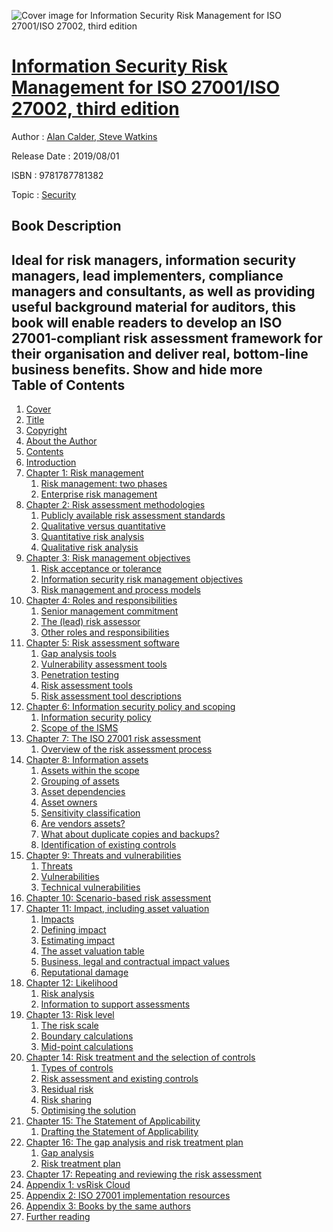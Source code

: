 ![Cover image for Information Security Risk Management for ISO 27001/ISO 27002, third edition](https://imgdetail.ebookreading.net/cover/cover/20200215/EB9781787781382.jpg)

[Information Security Risk Management for ISO 27001/ISO 27002, third edition](https://ebookreading.net/view/book/Information+Security+Risk+Management+for+ISO+27001%2FISO+27002%2C+third+edition-EB9781787781382_1.html "Information Security Risk Management for ISO 27001/ISO 27002, third edition")
====================================================================================================================

Author : [Alan Calder](https://ebookreading.net/search/author/Alan+Calder),[ Steve Watkins](https://ebookreading.net/search/author/+Steve+Watkins)

Release Date : 2019/08/01

ISBN : 9781787781382

Topic : [Security](https://ebookreading.net/search/category/security)

Book Description
-----------------

 Ideal for risk managers, information security managers, lead implementers, compliance managers and consultants, as well as providing useful background material for auditors, this book will enable readers to develop an ISO 27001-compliant risk assessment framework for their organisation and deliver real, bottom-line business benefits.        Show and hide more                
Table of Contents
-----------------

1. [Cover](https://ebookreading.net/view/book/Information+Security+Risk+Management+for+ISO+27001%2FISO+27002%2C+third+edition-EB9781787781382_1.html#cover)
1. [Title](https://ebookreading.net/view/book/Information+Security+Risk+Management+for+ISO+27001%2FISO+27002%2C+third+edition-EB9781787781382_3.html#title)
1. [Copyright](https://ebookreading.net/view/book/Information+Security+Risk+Management+for+ISO+27001%2FISO+27002%2C+third+edition-EB9781787781382_4.html#copy)
1. [About the Author](https://ebookreading.net/view/book/Information+Security+Risk+Management+for+ISO+27001%2FISO+27002%2C+third+edition-EB9781787781382_5.html#aut)
1. [Contents](https://ebookreading.net/view/book/Information+Security+Risk+Management+for+ISO+27001%2FISO+27002%2C+third+edition-EB9781787781382_6.html#con)
1. [Introduction](https://ebookreading.net/view/book/Information+Security+Risk+Management+for+ISO+27001%2FISO+27002%2C+third+edition-EB9781787781382_7.html#intro)
1. [Chapter 1: Risk management](https://ebookreading.net/view/book/Information+Security+Risk+Management+for+ISO+27001%2FISO+27002%2C+third+edition-EB9781787781382_8.html#ch1)
    1. [Risk management: two phases](https://ebookreading.net/view/book/Information+Security+Risk+Management+for+ISO+27001%2FISO+27002%2C+third+edition-EB9781787781382_8.html#sec1-1)
    1. [Enterprise risk management](https://ebookreading.net/view/book/Information+Security+Risk+Management+for+ISO+27001%2FISO+27002%2C+third+edition-EB9781787781382_8.html#sec1-2)
1. [Chapter 2: Risk assessment methodologies](https://ebookreading.net/view/book/Information+Security+Risk+Management+for+ISO+27001%2FISO+27002%2C+third+edition-EB9781787781382_9.html#ch2)
    1. [Publicly available risk assessment standards](https://ebookreading.net/view/book/Information+Security+Risk+Management+for+ISO+27001%2FISO+27002%2C+third+edition-EB9781787781382_9.html#sec2-1)
    1. [Qualitative versus quantitative](https://ebookreading.net/view/book/Information+Security+Risk+Management+for+ISO+27001%2FISO+27002%2C+third+edition-EB9781787781382_9.html#sec2-2)
    1. [Quantitative risk analysis](https://ebookreading.net/view/book/Information+Security+Risk+Management+for+ISO+27001%2FISO+27002%2C+third+edition-EB9781787781382_9.html#sec2-3)
    1. [Qualitative risk analysis](https://ebookreading.net/view/book/Information+Security+Risk+Management+for+ISO+27001%2FISO+27002%2C+third+edition-EB9781787781382_9.html#sec2-4)
1. [Chapter 3: Risk management objectives](https://ebookreading.net/view/book/Information+Security+Risk+Management+for+ISO+27001%2FISO+27002%2C+third+edition-EB9781787781382_10.html#ch3)
    1. [Risk acceptance or tolerance](https://ebookreading.net/view/book/Information+Security+Risk+Management+for+ISO+27001%2FISO+27002%2C+third+edition-EB9781787781382_10.html#sec3-1)
    1. [Information security risk management objectives](https://ebookreading.net/view/book/Information+Security+Risk+Management+for+ISO+27001%2FISO+27002%2C+third+edition-EB9781787781382_10.html#sec3-2)
    1. [Risk management and process models](https://ebookreading.net/view/book/Information+Security+Risk+Management+for+ISO+27001%2FISO+27002%2C+third+edition-EB9781787781382_10.html#sec3-3)
1. [Chapter 4: Roles and responsibilities](https://ebookreading.net/view/book/Information+Security+Risk+Management+for+ISO+27001%2FISO+27002%2C+third+edition-EB9781787781382_11.html#ch4)
    1. [Senior management commitment](https://ebookreading.net/view/book/Information+Security+Risk+Management+for+ISO+27001%2FISO+27002%2C+third+edition-EB9781787781382_11.html#sec4-1)
    1. [The (lead) risk assessor](https://ebookreading.net/view/book/Information+Security+Risk+Management+for+ISO+27001%2FISO+27002%2C+third+edition-EB9781787781382_11.html#sec4-2)
    1. [Other roles and responsibilities](https://ebookreading.net/view/book/Information+Security+Risk+Management+for+ISO+27001%2FISO+27002%2C+third+edition-EB9781787781382_11.html#sec4-3)
1. [Chapter 5: Risk assessment software](https://ebookreading.net/view/book/Information+Security+Risk+Management+for+ISO+27001%2FISO+27002%2C+third+edition-EB9781787781382_12.html#ch5)
    1. [Gap analysis tools](https://ebookreading.net/view/book/Information+Security+Risk+Management+for+ISO+27001%2FISO+27002%2C+third+edition-EB9781787781382_12.html#sec5-1)
    1. [Vulnerability assessment tools](https://ebookreading.net/view/book/Information+Security+Risk+Management+for+ISO+27001%2FISO+27002%2C+third+edition-EB9781787781382_12.html#sec5-2)
    1. [Penetration testing](https://ebookreading.net/view/book/Information+Security+Risk+Management+for+ISO+27001%2FISO+27002%2C+third+edition-EB9781787781382_12.html#sec5-3)
    1. [Risk assessment tools](https://ebookreading.net/view/book/Information+Security+Risk+Management+for+ISO+27001%2FISO+27002%2C+third+edition-EB9781787781382_12.html#sec5-4)
    1. [Risk assessment tool descriptions](https://ebookreading.net/view/book/Information+Security+Risk+Management+for+ISO+27001%2FISO+27002%2C+third+edition-EB9781787781382_12.html#sec5-5)
1. [Chapter 6: Information security policy and scoping](https://ebookreading.net/view/book/Information+Security+Risk+Management+for+ISO+27001%2FISO+27002%2C+third+edition-EB9781787781382_13.html#ch6)
    1. [Information security policy](https://ebookreading.net/view/book/Information+Security+Risk+Management+for+ISO+27001%2FISO+27002%2C+third+edition-EB9781787781382_13.html#sec6-1)
    1. [Scope of the ISMS](https://ebookreading.net/view/book/Information+Security+Risk+Management+for+ISO+27001%2FISO+27002%2C+third+edition-EB9781787781382_13.html#sec6-2)
1. [Chapter 7: The ISO 27001 risk assessment](https://ebookreading.net/view/book/Information+Security+Risk+Management+for+ISO+27001%2FISO+27002%2C+third+edition-EB9781787781382_14.html#ch7)
    1. [Overview of the risk assessment process](https://ebookreading.net/view/book/Information+Security+Risk+Management+for+ISO+27001%2FISO+27002%2C+third+edition-EB9781787781382_14.html#sec7-1)
1. [Chapter 8: Information assets](https://ebookreading.net/view/book/Information+Security+Risk+Management+for+ISO+27001%2FISO+27002%2C+third+edition-EB9781787781382_15.html#ch8)
    1. [Assets within the scope](https://ebookreading.net/view/book/Information+Security+Risk+Management+for+ISO+27001%2FISO+27002%2C+third+edition-EB9781787781382_15.html#sec8-1)
    1. [Grouping of assets](https://ebookreading.net/view/book/Information+Security+Risk+Management+for+ISO+27001%2FISO+27002%2C+third+edition-EB9781787781382_15.html#sec8-2)
    1. [Asset dependencies](https://ebookreading.net/view/book/Information+Security+Risk+Management+for+ISO+27001%2FISO+27002%2C+third+edition-EB9781787781382_15.html#sec8-3)
    1. [Asset owners](https://ebookreading.net/view/book/Information+Security+Risk+Management+for+ISO+27001%2FISO+27002%2C+third+edition-EB9781787781382_15.html#sec8-4)
    1. [Sensitivity classification](https://ebookreading.net/view/book/Information+Security+Risk+Management+for+ISO+27001%2FISO+27002%2C+third+edition-EB9781787781382_15.html#sec8-5)
    1. [Are vendors assets?](https://ebookreading.net/view/book/Information+Security+Risk+Management+for+ISO+27001%2FISO+27002%2C+third+edition-EB9781787781382_15.html#sec8-6)
    1. [What about duplicate copies and backups?](https://ebookreading.net/view/book/Information+Security+Risk+Management+for+ISO+27001%2FISO+27002%2C+third+edition-EB9781787781382_15.html#sec8-7)
    1. [Identification of existing controls](https://ebookreading.net/view/book/Information+Security+Risk+Management+for+ISO+27001%2FISO+27002%2C+third+edition-EB9781787781382_15.html#sec8-8)
1. [Chapter 9: Threats and vulnerabilities](https://ebookreading.net/view/book/Information+Security+Risk+Management+for+ISO+27001%2FISO+27002%2C+third+edition-EB9781787781382_16.html#ch9)
    1. [Threats](https://ebookreading.net/view/book/Information+Security+Risk+Management+for+ISO+27001%2FISO+27002%2C+third+edition-EB9781787781382_16.html#sec9-1)
    1. [Vulnerabilities](https://ebookreading.net/view/book/Information+Security+Risk+Management+for+ISO+27001%2FISO+27002%2C+third+edition-EB9781787781382_16.html#sec9-2)
    1. [Technical vulnerabilities](https://ebookreading.net/view/book/Information+Security+Risk+Management+for+ISO+27001%2FISO+27002%2C+third+edition-EB9781787781382_16.html#sec9-3)
1. [Chapter 10: Scenario-based risk assessment](https://ebookreading.net/view/book/Information+Security+Risk+Management+for+ISO+27001%2FISO+27002%2C+third+edition-EB9781787781382_17.html#ch10)
1. [Chapter 11: Impact, including asset valuation](https://ebookreading.net/view/book/Information+Security+Risk+Management+for+ISO+27001%2FISO+27002%2C+third+edition-EB9781787781382_18.html#ch11)
    1. [Impacts](https://ebookreading.net/view/book/Information+Security+Risk+Management+for+ISO+27001%2FISO+27002%2C+third+edition-EB9781787781382_18.html#sec11-1)
    1. [Defining impact](https://ebookreading.net/view/book/Information+Security+Risk+Management+for+ISO+27001%2FISO+27002%2C+third+edition-EB9781787781382_18.html#sec11-2)
    1. [Estimating impact](https://ebookreading.net/view/book/Information+Security+Risk+Management+for+ISO+27001%2FISO+27002%2C+third+edition-EB9781787781382_18.html#sec11-3)
    1. [The asset valuation table](https://ebookreading.net/view/book/Information+Security+Risk+Management+for+ISO+27001%2FISO+27002%2C+third+edition-EB9781787781382_18.html#sec11-4)
    1. [Business, legal and contractual impact values](https://ebookreading.net/view/book/Information+Security+Risk+Management+for+ISO+27001%2FISO+27002%2C+third+edition-EB9781787781382_18.html#sec11-5)
    1. [Reputational damage](https://ebookreading.net/view/book/Information+Security+Risk+Management+for+ISO+27001%2FISO+27002%2C+third+edition-EB9781787781382_18.html#sec11-6)
1. [Chapter 12: Likelihood](https://ebookreading.net/view/book/Information+Security+Risk+Management+for+ISO+27001%2FISO+27002%2C+third+edition-EB9781787781382_19.html#ch12)
    1. [Risk analysis](https://ebookreading.net/view/book/Information+Security+Risk+Management+for+ISO+27001%2FISO+27002%2C+third+edition-EB9781787781382_19.html#sec12-1)
    1. [Information to support assessments](https://ebookreading.net/view/book/Information+Security+Risk+Management+for+ISO+27001%2FISO+27002%2C+third+edition-EB9781787781382_19.html#sec12-2)
1. [Chapter 13: Risk level](https://ebookreading.net/view/book/Information+Security+Risk+Management+for+ISO+27001%2FISO+27002%2C+third+edition-EB9781787781382_20.html#ch13)
    1. [The risk scale](https://ebookreading.net/view/book/Information+Security+Risk+Management+for+ISO+27001%2FISO+27002%2C+third+edition-EB9781787781382_20.html#sec13-1)
    1. [Boundary calculations](https://ebookreading.net/view/book/Information+Security+Risk+Management+for+ISO+27001%2FISO+27002%2C+third+edition-EB9781787781382_20.html#sec13-2)
    1. [Mid-point calculations](https://ebookreading.net/view/book/Information+Security+Risk+Management+for+ISO+27001%2FISO+27002%2C+third+edition-EB9781787781382_20.html#sec13-3)
1. [Chapter 14: Risk treatment and the selection of controls](https://ebookreading.net/view/book/Information+Security+Risk+Management+for+ISO+27001%2FISO+27002%2C+third+edition-EB9781787781382_21.html#ch14)
    1. [Types of controls](https://ebookreading.net/view/book/Information+Security+Risk+Management+for+ISO+27001%2FISO+27002%2C+third+edition-EB9781787781382_21.html#sec14-1)
    1. [Risk assessment and existing controls](https://ebookreading.net/view/book/Information+Security+Risk+Management+for+ISO+27001%2FISO+27002%2C+third+edition-EB9781787781382_21.html#sec14-2)
    1. [Residual risk](https://ebookreading.net/view/book/Information+Security+Risk+Management+for+ISO+27001%2FISO+27002%2C+third+edition-EB9781787781382_21.html#sec14-3)
    1. [Risk sharing](https://ebookreading.net/view/book/Information+Security+Risk+Management+for+ISO+27001%2FISO+27002%2C+third+edition-EB9781787781382_21.html#sec14-4)
    1. [Optimising the solution](https://ebookreading.net/view/book/Information+Security+Risk+Management+for+ISO+27001%2FISO+27002%2C+third+edition-EB9781787781382_21.html#sec14-5)
1. [Chapter 15: The Statement of Applicability](https://ebookreading.net/view/book/Information+Security+Risk+Management+for+ISO+27001%2FISO+27002%2C+third+edition-EB9781787781382_22.html#ch15)
    1. [Drafting the Statement of Applicability](https://ebookreading.net/view/book/Information+Security+Risk+Management+for+ISO+27001%2FISO+27002%2C+third+edition-EB9781787781382_22.html#sec15-1)
1. [Chapter 16: The gap analysis and risk treatment plan](https://ebookreading.net/view/book/Information+Security+Risk+Management+for+ISO+27001%2FISO+27002%2C+third+edition-EB9781787781382_23.html#ch16)
    1. [Gap analysis](https://ebookreading.net/view/book/Information+Security+Risk+Management+for+ISO+27001%2FISO+27002%2C+third+edition-EB9781787781382_23.html#sec16-1)
    1. [Risk treatment plan](https://ebookreading.net/view/book/Information+Security+Risk+Management+for+ISO+27001%2FISO+27002%2C+third+edition-EB9781787781382_23.html#sec16-2)
1. [Chapter 17: Repeating and reviewing the risk assessment](https://ebookreading.net/view/book/Information+Security+Risk+Management+for+ISO+27001%2FISO+27002%2C+third+edition-EB9781787781382_24.html#ch17)
1. [Appendix 1: vsRisk Cloud](https://ebookreading.net/view/book/Information+Security+Risk+Management+for+ISO+27001%2FISO+27002%2C+third+edition-EB9781787781382_25.html)
1. [Appendix 2: ISO 27001 implementation resources](https://ebookreading.net/view/book/Information+Security+Risk+Management+for+ISO+27001%2FISO+27002%2C+third+edition-EB9781787781382_26.html)
1. [Appendix 3: Books by the same authors](https://ebookreading.net/view/book/Information+Security+Risk+Management+for+ISO+27001%2FISO+27002%2C+third+edition-EB9781787781382_27.html)
1. [Further reading](https://ebookreading.net/view/book/Information+Security+Risk+Management+for+ISO+27001%2FISO+27002%2C+third+edition-EB9781787781382_28.html#rea)
